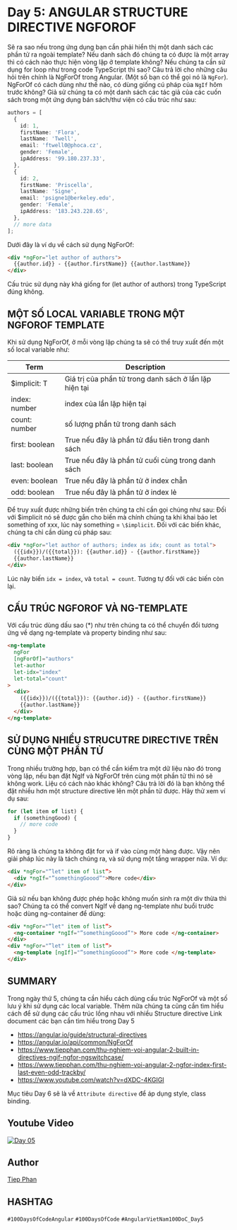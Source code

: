 # Day 5: ANGULAR STRUCTURE DIRECTIVE NGFOROF

Sẽ ra sao nếu trong ứng dụng bạn cần phải hiển thị một danh sách các phần tử ra ngoài template? Nếu danh sách đó chúng ta có được là một array thì có cách nào thực hiện vòng lặp ở template không? Nếu chúng ta cần sử dụng for loop như trong code TypeScript thì sao?
Câu trả lời cho những câu hỏi trên chính là NgForOf trong Angular. (Một số bạn có thể gọi nó là `NgFor`).
NgForOf có cách dùng như thế nào, có dùng giống cú pháp của `NgIf` hôm trước không?
Giả sử chúng ta có một danh sách các tác giả của các cuốn sách trong một ứng dụng bán sách/thư viện có cấu trúc như sau:

```typescript
authors = [
  {
    id: 1,
    firstName: 'Flora',
    lastName: 'Twell',
    email: 'ftwell0@phoca.cz',
    gender: 'Female',
    ipAddress: '99.180.237.33',
  },
  {
    id: 2,
    firstName: 'Priscella',
    lastName: 'Signe',
    email: 'psigne1@berkeley.edu',
    gender: 'Female',
    ipAddress: '183.243.228.65',
  },
  // more data
];
```

Dưới đây là ví dụ về cách sử dụng NgForOf:

```html
<div *ngFor="let author of authors">
  {{author.id}} - {{author.firstName}} {{author.lastName}}
</div>
```

Cấu trúc sử dụng này khá giống for (let author of authors) trong TypeScript đúng không.

## MỘT SỐ LOCAL VARIABLE TRONG MỘT NGFOROF TEMPLATE

Khi sử dụng NgForOf, ở mỗi vòng lặp chúng ta sẽ có thể truy xuất đến một số local variable như:

| Term           | Description                                            |
| -------------- | ------------------------------------------------------ |
| \$implicit: T  | Giá trị của phần tử trong danh sách ở lần lặp hiện tại |
| index: number  | index của lần lặp hiện tại                             |
| count: number  | số lượng phần tử trong danh sách                       |
| first: boolean | True nếu đây là phần tử đầu tiên trong danh sách       |
| last: boolean  | True nếu đây là phần tử cuối cùng trong danh sách      |
| even: boolean  | True nếu đây là phần tử ở index chẵn                   |
| odd: boolean   | True nếu đây là phần tử ở index lẻ                     |

Để truy xuất được những biến trên chúng ta chỉ cần gọi chúng như sau:
Đối với \$implicit nó sẽ được gắn cho biến mà chính chúng ta khi khai báo let something of xxx, lúc này something = `\$implicit`.
Đối với các biến khác, chúng ta chỉ cần dùng cú pháp sau:

```html
<div *ngFor="let author of authors; index as idx; count as total">
  ({{idx}})/({{total}}): {{author.id}} - {{author.firstName}}
  {{author.lastName}}
</div>
```

Lúc này biến `idx = index`, và `total = count`. Tương tự đối với các biến còn lại.

## CẤU TRÚC NGFOROF VÀ NG-TEMPLATE

Với cấu trúc dùng dấu sao (\*) như trên chúng ta có thể chuyển đổi tương ứng về dạng ng-template và property binding như sau:

```html
<ng-template
  ngFor
  [ngForOf]="authors"
  let-author
  let-idx="index"
  let-total="count"
>
  <div>
    ({{idx}})/({{total}}): {{author.id}} - {{author.firstName}}
    {{author.lastName}}
  </div>
</ng-template>
```

## SỬ DỤNG NHIỀU STRUCUTRE DIRECTIVE TRÊN CÙNG MỘT PHẦN TỬ

Trong nhiều trường hợp, bạn có thể cần kiểm tra một dữ liệu nào đó trong vòng lặp, nếu bạn đặt NgIf và NgForOf trên cùng một phần tử thì nó sẽ không work. Liệu có cách nào khác không?
Câu trả lời đó là bạn không thể đặt nhiều hơn một structure directive lên một phần tử được. Hãy thử xem ví dụ sau:

```typescript
for (let item of list) {
  if (somethingGood) {
    // more code
  }
}
```

Rõ ràng là chúng ta không đặt for và if vào cùng một hàng được. Vậy nên giải pháp lúc này là tách chúng ra, và sử dụng một tầng wrapper nữa.
Ví dụ:

```html
<div *ngFor="”let" item of list”>
  <div *ngIf="”somethingGoood”">More code</div>
</div>
```

Giả sử nếu bạn không được phép hoặc không muốn sinh ra một div thừa thì sao? Chúng ta có thể convert NgIf về dạng ng-template như buổi trước hoặc dùng ng-container để dùng:

```html
<div *ngFor="”let" item of list”>
  <ng-container *ngIf="”somethingGoood”"> More code </ng-container>
</div>
<div *ngFor="”let" item of list”>
  <ng-template [ngIf]="”somethingGoood”"> More code </ng-template>
</div>
```

## SUMMARY

Trong ngày thứ 5, chúng ta cần hiểu cách dùng cấu trúc NgForOf và một số lưu ý khi sử dụng các local variable. Thêm nữa chúng ta cũng cần tìm hiểu cách để sử dụng các cấu trúc lồng nhau với nhiều Structure directive
Link document các bạn cần tìm hiểu trong Day 5

- https://angular.io/guide/structural-directives
- https://angular.io/api/common/NgForOf
- https://www.tiepphan.com/thu-nghiem-voi-angular-2-built-in-directives-ngif-ngfor-ngswitchcase/
- https://www.tiepphan.com/thu-nghiem-voi-angular-2-ngfor-index-first-last-even-odd-trackby/
- https://www.youtube.com/watch?v=dXDC-4KGIGI

Mục tiêu Day 6 sẽ là về `Attribute directive` để áp dụng style, class binding.

## Youtube Video

[![Day 05](https://img.youtube.com/vi/q7CQPEPSkD0/0.jpg)](https://youtu.be/q7CQPEPSkD0)

## Author

[Tiep Phan](https://github.com/tieppt)

## HASHTAG

`#100DaysOfCodeAngular` `#100DaysOfCode` `#AngularVietNam100DoC_Day5`
